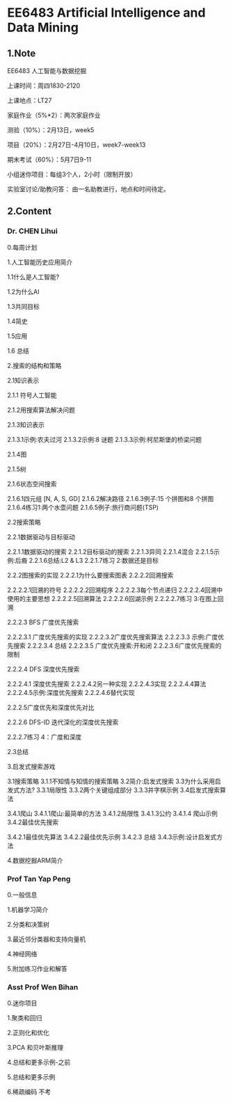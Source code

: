 # EE6483 Artificial Intelligence and Data Mining
## 1.Note

EE6483 人工智能与数据挖掘

上课时间：周四1830-2120

上课地点：LT27

家庭作业（5%*2）：两次家庭作业

测验（10%）：2月13日，week5

项目（20%）：2月27日-4月10日，week7-week13

期末考试（60%）：5月7日9-11

小组迷你项目：每组3个人，2小时（限制开放）

实验室讨论/助教问答： 由一名助教进行，地点和时间待定。 

## 2.Content

### Dr. CHEN Lihui

0.每周计划

1.人工智能历史应用简介

1.1什么是人工智能?

1.2为什么AI

1.3共同目标

1.4简史

1.5应用

1.6 总结





2.搜索的结构和策略

2.1知识表示

2.1.1 符号人工智能

2.1.2用搜索算法解决问题

2.1.3知识表示

2.1.3.1示例:农夫过河
2.1.3.2示例:8 谜题
2.1.3.3示例:柯尼斯堡的桥梁问题

2.1.4图

2.1.5树

2.1.6状态空间搜索

2.1.6.1四元组 [N, A, S, GD]
2.1.6.2解决路径
2.1.6.3例子:15 个拼图和8 个拼图
2.1.6.4练习1:两个水壶问题
2.1.6.5例子:旅行商问题(TSP)



2.2搜索策略

2.2.1数据驱动与目标驱动

2.2.1.1数据驱动的搜索
2.2.1.2目标驱动的搜索
2.2.1.3异同
2.2.1.4混合
2.2.1.5示例:后裔
2.2.1.6总结:L2 & L3
2.2.1.7练习 2:数据还是目标



2.2.2图搜索的实现
2.2.2.1为什么要搜索图表
2.2.2.2回溯搜索

2.2.2.2.1回溯的符号
2.2.2.2.2回溯程序
2.2.2.2.3每个节点递归
2.2.2.2.4回溯中使用的主要思想
2.2.2.2.5回溯算法
2.2.2.2.6回湖示例
2.2.2.2.7练习 3:在图上回溯



2.2.2.3 BFS 广度优先搜索

2.2.2.3.1 广度优先搜索的实现
2.2.2.3.2广度优先搜索算法
2.2.2.3.3 示例:广度优先搜索
2.2.2.3.4 总结
2.2.2.3.5 广度优先搜索:开和闭
2.2.2.3.6广度优先搜索的限制



2.2.2.4 DFS 深度优先搜索

2.2.2.4.1 深度优先搜索
2.2.2.4.2另一种实现
2.2.2.4.3实现
2.2.2.4.4算法
2.2.2.4.5示例:深度优先搜索
2.2.2.4.6替代实现

2.2.2.5广度优先和深度优先对比



2.2.2.6 DFS-ID 迭代深化的深度优先搜索

2.2.2.7练习 4：广度和深度



2.3总结



3.启发式搜索游戏

3.1搜索策略
3.1.1不知情与知情的搜索策略
3.2简介:启发式搜索
3.3为什么采用启发式方法?
3.3.1局限性
3.3.2两个关键组成部分
3.3.3井字棋示例
3.4启发式搜索算法

3.4.1爬山
3.4.1.1爬山:最简单的方法
3.4.1.2局限性
3.4.1.3公约
3.4.1.4 爬山示例
3.4.2最佳优先搜索

3.4.2.1最佳优先算法
3.4.2.2最佳优先示例
3.4.2.3 总结
3.4.3示例:设计启发式方法



4.数据挖掘ARM简介







### Prof Tan Yap Peng

0.一般信息

1.机器学习简介

2.分类和决策树

3.最近邻分类器和支持向量机

4.神经网络

5.附加练习作业和解答

### Asst Prof Wen Bihan

0.迷你项目

1.聚类和回归

2.正则化和优化

3.PCA 和贝叶斯推理

4.总结和更多示例-之前

5.总结和更多示例

6.稀疏编码 不考

